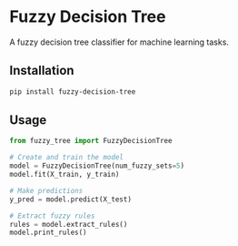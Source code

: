 # Fuzzy Decision Tree

A fuzzy decision tree classifier for machine learning tasks.

## Installation

```bash
pip install fuzzy-decision-tree
```

## Usage

```python
from fuzzy_tree import FuzzyDecisionTree

# Create and train the model
model = FuzzyDecisionTree(num_fuzzy_sets=5)
model.fit(X_train, y_train)

# Make predictions
y_pred = model.predict(X_test)

# Extract fuzzy rules
rules = model.extract_rules()
model.print_rules()
```